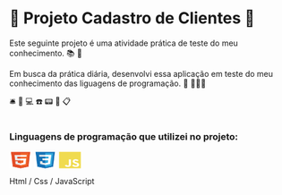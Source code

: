 # 📄 Projeto Cadastro de Clientes 📄
Este seguinte projeto é uma atividade prática de teste do meu conhecimento. 📚 🧠

Em busca da prática diária, desenvolvi essa aplicação em teste do meu conhecimento das liguagens de programação. 🦾 👨🏻‍💻

 🛎 🧧 💻 ☎️ 📟 📃 📋 

#

### Linguagens de programação que utilizei no projeto:
<img align="center" alt="HTML" height="30" width="40" src="https://raw.githubusercontent.com/devicons/devicon/master/icons/html5/html5-original.svg"> <img align="center" alt="CSS" height="30" width="40" src="https://raw.githubusercontent.com/devicons/devicon/master/icons/css3/css3-original.svg"> <img align="center" alt="Js" height="30" width="40" src="https://raw.githubusercontent.com/devicons/devicon/master/icons/javascript/javascript-plain.svg">

Html / Css / JavaScript

